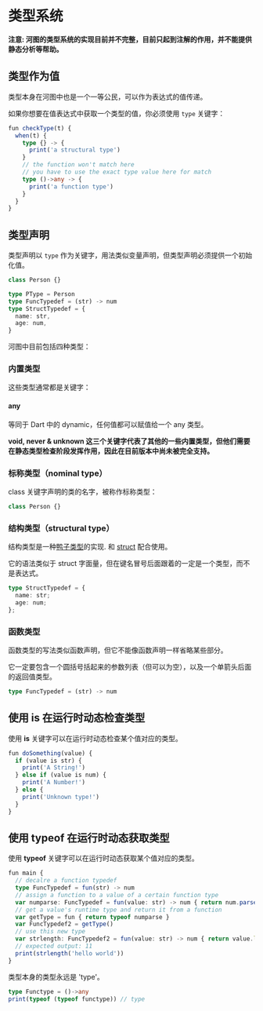 # 类型系统

**注意: 河图的类型系统的实现目前并不完整，目前只起到注解的作用，并不能提供静态分析等帮助。**

## 类型作为值

类型本身在河图中也是一个一等公民，可以作为表达式的值传递。

如果你想要在值表达式中获取一个类型的值，你必须使用 `type` 关键字：

```typescript
fun checkType(t) {
  when(t) {
    type {} -> {
      print('a structural type')
    }
    // the function won't match here
    // you have to use the exact type value here for match
    type ()->any -> {
      print('a function type')
    }
  }
}
```

## 类型声明

类型声明以 `type` 作为关键字，用法类似变量声明，但类型声明必须提供一个初始化值。

```typescript
class Person {}

type PType = Person
type FuncTypedef = (str) -> num
type StructTypedef = {
  name: str,
  age: num,
}
```

河图中目前包括四种类型：

### 内置类型

这些类型通常都是关键字：

#### any

等同于 Dart 中的 dynamic，任何值都可以赋值给一个 any 类型。

**void, never & unknown 这三个关键字代表了其他的一些内置类型，但他们需要在静态类型检查阶段发挥作用，因此在目前版本中尚未被完全支持。**

### 标称类型（nominal type）

class 关键字声明的类的名字，被称作标称类型：

```typescript
class Person {}
```

### 结构类型（structural type）

结构类型是一种[鸭子类型](https://zh.wikipedia.org/wiki/%E9%B8%AD%E5%AD%90%E7%B1%BB%E5%9E%8B)的实现. 和 [struct](../struct/readme.md) 配合使用。

它的语法类似于 struct 字面量，但在键名冒号后面跟着的一定是一个类型，而不是表达式。

```typescript
type StructTypedef = {
  name: str;
  age: num;
};
```

### 函数类型

函数类型的写法类似函数声明，但它不能像函数声明一样省略某些部分。

它一定要包含一个圆括号括起来的参数列表（但可以为空），以及一个单箭头后面的返回值类型。

```typescript
type FuncTypedef = (str) -> num
```

## 使用 is 在运行时动态检查类型

使用 **is** 关键字可以在运行时动态检查某个值对应的类型。

```typescript
fun doSomething(value) {
  if (value is str) {
    print('A String!')
  } else if (value is num) {
    print('A Number!')
  } else {
    print('Unknown type!')
  }
}
```

## 使用 typeof 在运行时动态获取类型

使用 **typeof** 关键字可以在运行时动态获取某个值对应的类型。

```typescript
fun main {
  // decalre a function typedef
  type FuncTypedef = fun(str) -> num
  // assign a function to a value of a certain function type
  var numparse: FuncTypedef = fun(value: str) -> num { return num.parse(value) }
  // get a value's runtime type and return it from a function
  var getType = fun { return typeof numparse }
  var FuncTypedef2 = getType()
  // use this new type
  var strlength: FuncTypedef2 = fun(value: str) -> num { return value.length }
  // expected output: 11
  print(strlength('hello world'))
}
```

类型本身的类型永远是 'type'。

```typescript
type Functype = ()->any
print(typeof (typeof functype)) // type
```
